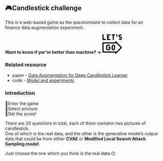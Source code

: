 ## :video_game:Candlestick challenge
This is a web-based game as the questionnaire to collect data for an finance data augmentation experiment .

**Want to know if yor're better than machine? ->** [![name](./v2/img/lets-go.png)](https://elvish7.github.io/candlestick_challenge/v3/index.html)
### Related resource
* paper - [Data Augmentation for Deep Candlestick Learner](https://arxiv.org/abs/2005.06731)
* code - [Model and experiments](https://github.com/pecu/FinancialVision)

### Introduction
:white_square_button:Enter the game  
:white_square_button:Select pricture  
:white_square_button:Get the score!  

There are 20 questions in total, each of them containn two pictures of candlestick.  
One of which is the real data, and the other is the generative model’s output data that could be from either **CVAE** or **Modified Local Search Attack Sampling model**.  

Just choose the one which you think is the real data.:smirk:


